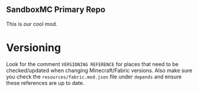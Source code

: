 ## SandboxMC Primary Repo

This is our cool mod.

# Versioning

Look for the comment `VERSIONING REFERENCE` for places that need to be checked/updated when changing Minecraft/Fabric versions.
Also make sure you check the `resources/fabric.mod.json` file under `depends` and ensure these references are up to date.